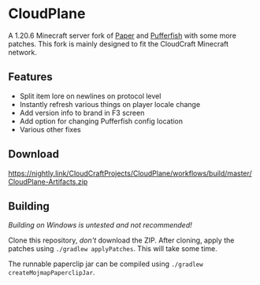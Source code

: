 # CloudPlane

A 1.20.6 Minecraft server fork of [Paper](https://github.com/PaperMC/Paper) and
[Pufferfish](https://github.com/pufferfish-gg/Pufferfish) with some more patches.
This fork is mainly designed to fit the CloudCraft Minecraft network.

## Features

- Split item lore on newlines on protocol level
- Instantly refresh various things on player locale change
- Add version info to brand in F3 screen
- Add option for changing Pufferfish config location
- Various other fixes

## Download

https://nightly.link/CloudCraftProjects/CloudPlane/workflows/build/master/CloudPlane-Artifacts.zip

## Building

_Building on Windows is untested and not recommended!_

Clone this repository, _don't_ download the ZIP. After cloning,
apply the patches using `./gradlew applyPatches`. This will take some time.

The runnable paperclip jar can be compiled using `./gradlew createMojmapPaperclipJar`.
